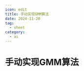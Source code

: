 ```yaml
---
icon: edit
title: 手动实现GMM算法
date: 2024-11-20
tag:
  - sheet
category:
  - ai
---
```


# 手动实现GMM算法
<PDF url="/imgs/gmm.pdf" no-toolbar />
